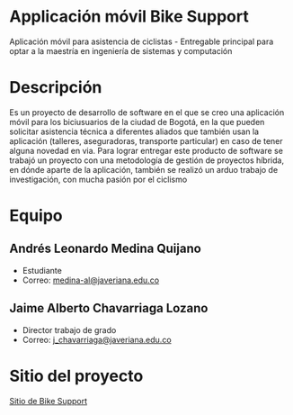 # Applicación móvil Bike Support
Aplicación móvil para asistencia de ciclistas - Entregable principal para optar a la maestría en ingeniería de sistemas y computación

# Descripción
Es un proyecto de desarrollo de software en el que se creo una aplicación móvil para los biciusuarios de la ciudad de Bogotá, en la que pueden solicitar asistencia técnica a diferentes aliados que también usan la aplicación (talleres, aseguradoras, transporte particular) en caso de tener alguna novedad en via. Para lograr entregar este producto de software se trabajó un proyecto con una metodología de gestión de proyectos híbrida, en dónde aparte de la aplicación, también se realizó un arduo trabajo de investigación, con mucha pasión por el ciclismo

# Equipo
## Andrés Leonardo Medina Quijano
- Estudiante
- Correo: medina-al@javeriana.edu.co

## Jaime Alberto Chavarriaga Lozano
- Director trabajo de grado
- Correo: j_chavarriaga@javeriana.edu.co

# Sitio del proyecto
[Sitio de Bike Support](https://pages.github.com/](https://livejaverianaedu.sharepoint.com/:u:/r/sites/AppBikeSupport/SitePages/Home.aspx?csf=1&web=1&share=EXwGxPzUj7tFjG7Oo1GCQ5cBWCleopHnMeK9rVOtbquEaQ&e=Bm6h11)https://livejaverianaedu.sharepoint.com/:u:/r/sites/AppBikeSupport/SitePages/Home.aspx?csf=1&web=1&share=EXwGxPzUj7tFjG7Oo1GCQ5cBWCleopHnMeK9rVOtbquEaQ&e=Bm6h11)
